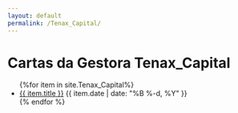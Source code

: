 ```yaml
---
layout: default
permalink: /Tenax_Capital/
---
```


<h1>Cartas da Gestora Tenax_Capital</h1>
<ul>
{%for item in site.Tenax_Capital%}
  <li>
<a href="{{ site.baseurl }}{{ item.url }}">{{ item.title }}</a>
<span>{{ item.date | date: "%B %-d, %Y" }}</span>
  </li>
    {% endfor %}
</ul>
